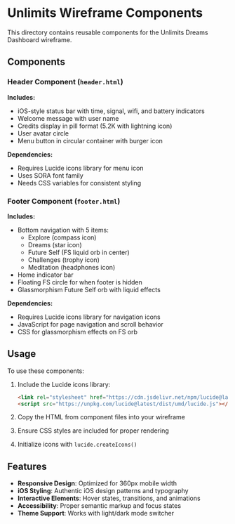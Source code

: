 # Unlimits Wireframe Components

This directory contains reusable components for the Unlimits Dreams Dashboard wireframe.

## Components

### Header Component (`header.html`)

**Includes:**
- iOS-style status bar with time, signal, wifi, and battery indicators
- Welcome message with user name
- Credits display in pill format (5.2K with lightning icon)
- User avatar circle
- Menu button in circular container with burger icon

**Dependencies:**
- Requires Lucide icons library for menu icon
- Uses SORA font family
- Needs CSS variables for consistent styling

### Footer Component (`footer.html`)

**Includes:**
- Bottom navigation with 5 items:
  - Explore (compass icon)
  - Dreams (star icon) 
  - Future Self (FS liquid orb in center)
  - Challenges (trophy icon)
  - Meditation (headphones icon)
- Home indicator bar
- Floating FS circle for when footer is hidden
- Glassmorphism Future Self orb with liquid effects

**Dependencies:**
- Requires Lucide icons library for navigation icons
- JavaScript for page navigation and scroll behavior
- CSS for glassmorphism effects on FS orb

## Usage

To use these components:

1. Include the Lucide icons library:
   ```html
   <link rel="stylesheet" href="https://cdn.jsdelivr.net/npm/lucide@latest/dist/umd/lucide.css">
   <script src="https://unpkg.com/lucide@latest/dist/umd/lucide.js"></script>
   ```

2. Copy the HTML from component files into your wireframe
3. Ensure CSS styles are included for proper rendering
4. Initialize icons with `lucide.createIcons()`

## Features

- **Responsive Design**: Optimized for 360px mobile width
- **iOS Styling**: Authentic iOS design patterns and typography
- **Interactive Elements**: Hover states, transitions, and animations
- **Accessibility**: Proper semantic markup and focus states
- **Theme Support**: Works with light/dark mode switcher